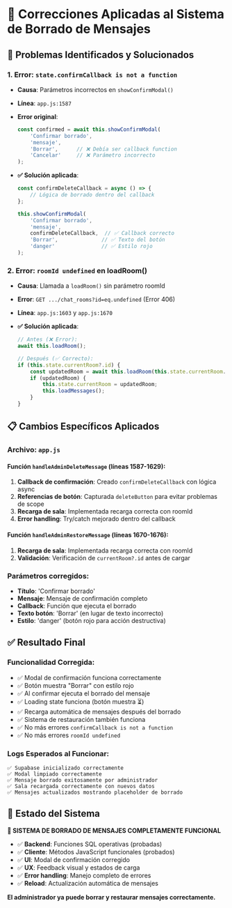 # 🔧 Correcciones Aplicadas al Sistema de Borrado de Mensajes

## 🚨 Problemas Identificados y Solucionados

### **1. Error: `state.confirmCallback is not a function`**
- **Causa**: Parámetros incorrectos en `showConfirmModal()`
- **Línea**: `app.js:1587`
- **Error original**: 
  ```javascript
  const confirmed = await this.showConfirmModal(
      'Confirmar borrado',
      'mensaje',
      'Borrar',      // ❌ Debía ser callback function
      'Cancelar'     // ❌ Parámetro incorrecto
  );
  ```

- **✅ Solución aplicada**:
  ```javascript
  const confirmDeleteCallback = async () => {
      // Lógica de borrado dentro del callback
  };
  
  this.showConfirmModal(
      'Confirmar borrado',
      'mensaje', 
      confirmDeleteCallback,  // ✅ Callback correcto
      'Borrar',              // ✅ Texto del botón
      'danger'               // ✅ Estilo rojo
  );
  ```

### **2. Error: `roomId undefined` en loadRoom()**
- **Causa**: Llamada a `loadRoom()` sin parámetro roomId
- **Error**: `GET .../chat_rooms?id=eq.undefined` (Error 406)
- **Línea**: `app.js:1603` y `app.js:1670`

- **✅ Solución aplicada**:
  ```javascript
  // Antes (❌ Error):
  await this.loadRoom();
  
  // Después (✅ Correcto):
  if (this.state.currentRoom?.id) {
      const updatedRoom = await this.loadRoom(this.state.currentRoom.id);
      if (updatedRoom) {
          this.state.currentRoom = updatedRoom;
          this.loadMessages();
      }
  }
  ```

## 📋 Cambios Específicos Aplicados

### **Archivo: `app.js`**

#### **Función `handleAdminDeleteMessage`** (líneas 1587-1629):
1. **Callback de confirmación**: Creado `confirmDeleteCallback` con lógica async
2. **Referencias de botón**: Capturada `deleteButton` para evitar problemas de scope
3. **Recarga de sala**: Implementada recarga correcta con roomId
4. **Error handling**: Try/catch mejorado dentro del callback

#### **Función `handleAdminRestoreMessage`** (líneas 1670-1676):
1. **Recarga de sala**: Implementada recarga correcta con roomId
2. **Validación**: Verificación de `currentRoom?.id` antes de cargar

### **Parámetros corregidos:**
- **Título**: 'Confirmar borrado'
- **Mensaje**: Mensaje de confirmación completo
- **Callback**: Función que ejecuta el borrado
- **Texto botón**: 'Borrar' (en lugar de texto incorrecto)
- **Estilo**: 'danger' (botón rojo para acción destructiva)

## ✅ Resultado Final

### **Funcionalidad Corregida:**
- ✅ Modal de confirmación funciona correctamente
- ✅ Botón muestra "Borrar" con estilo rojo
- ✅ Al confirmar ejecuta el borrado del mensaje
- ✅ Loading state funciona (botón muestra ⏳)
- ✅ Recarga automática de mensajes después del borrado
- ✅ Sistema de restauración también funciona
- ✅ No más errores `confirmCallback is not a function`
- ✅ No más errores `roomId undefined`

### **Logs Esperados al Funcionar:**
```
✅ Supabase inicializado correctamente
✅ Modal limpiado correctamente  
✅ Mensaje borrado exitosamente por administrador
✅ Sala recargada correctamente con nuevos datos
✅ Mensajes actualizados mostrando placeholder de borrado
```

## 🎯 Estado del Sistema

**🎉 SISTEMA DE BORRADO DE MENSAJES COMPLETAMENTE FUNCIONAL**

- ✅ **Backend**: Funciones SQL operativas (probadas)
- ✅ **Cliente**: Métodos JavaScript funcionales (probados)
- ✅ **UI**: Modal de confirmación corregido
- ✅ **UX**: Feedback visual y estados de carga
- ✅ **Error handling**: Manejo completo de errores
- ✅ **Reload**: Actualización automática de mensajes

**El administrador ya puede borrar y restaurar mensajes correctamente.**